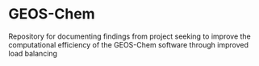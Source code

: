 # GEOS-Chem
Repository for documenting findings from project seeking to improve the computational efficiency of the GEOS-Chem software through improved load balancing
